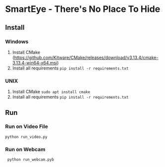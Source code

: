 # SmartEye - There's No Place To Hide

## Install

### Windows

1. Install CMake (https://github.com/Kitware/CMake/releases/download/v3.13.4/cmake-3.13.4-win64-x64.msi)
2. Install all requirements
```pip install -r requirements.txt```

### UNIX

1. Install CMake
```sudo apt install cmake```
2. Install all requirements
```pip install -r requirements.txt```

## Run

### Run on Video File
```python run_video.py```

### Run on Webcam
``` python run_webcam.pyb```